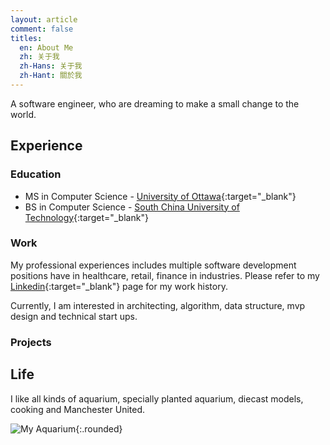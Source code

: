 ```yaml
---
layout: article
comment: false
titles:
  en: About Me
  zh: 关于我
  zh-Hans: 关于我
  zh-Hant: 關於我
---
```

A software engineer, who are dreaming to make a small change to the world.   

## Experience

### Education
- MS in Computer Science - [University of Ottawa](https://www.uottawa.ca/en){:target="_blank"}
- BS in Computer Science - [South China University of Technology](http://en.scut.edu.cn/){:target="_blank"}

### Work
My professional experiences includes multiple software development positions have in healthcare, retail, finance in industries. Please refer to my [Linkedin](https://www.linkedin.com/in/rz-li/){:target="_blank"} page for my work history. 

Currently, I am interested in architecting, algorithm, data structure, mvp design and technical start ups. 

### Projects

## Life

I like all kinds of aquarium, specially planted aquarium, diecast models, cooking and Manchester United. 

![My Aquarium](https://lh3.googleusercontent.com/oWxgKLCKt6xx0r88g-5uxYZ3Kzn2b6RWB258XTuKvZS9Oju2YHBSAG_G-lnTgsbt3uJney2y-Aemrr4AiwW-IaVfIgjS9w3Rn_q3ivREkDcw8q4Uk9G879C2DLf-kp3WLb_fwoTWIiKHI7Tah8IRnYeRUv9Wf9GQxh19ZmV_iZjieGD24wnBks6UCGpEAH6doxoDK_K7i6xSdZ6cdsJA1xEN45s8tKhHWo_FzQbQYRHoafUm3f5NQdBC4RMSDunaqrFNpNiy2nIwIdes4tT5KuAQ8tUMK8khOfuPjMOucdLj1FQzAiKJ5XNzgaOVR7oJeXgmJJU459cb9EVjYPD4tBIX9XbIeL2RSYe0Xrlsf0cv0SK1_3FIPUEWPrx3rWsxEez_Xe7bRueuEWt9ckHgukyJygGp0ekBq6CLKttBIyRQtnWhJv1GQmbETZYCqORp2KD8SkYJgARcb31gUQ5IZiMNlOnUv3DJ2EX60wuIlxAJWf0txGlZ7dzPt6jMPRbtcfLrPFwZJdyp8qvsJ2PtwCMoWLohlqhJ8gYerIMmU3JHy0DhxXLDFBoymkrXjNeF52CLl8qf0EtaF_qUZn9nciFLNPrxllL1hdv5ge-p8pfBWIdKk6O-qAxOhG-p0A=w1241-h516-no){:.rounded}

